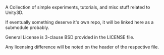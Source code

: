A Collection of simple experiments, tutorials, and misc stuff related to Unity3D.

If eventually something deserve it's own repo, it will be linked here as a submodule probably.

General License is 3-clause BSD provided in the LICENSE file.

Any licensing difference will be noted on the header of the respective file.
